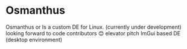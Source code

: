 # Osmanthus
Osmanthus or Is a custom DE for Linux. (currently under development) looking forward to code contributors 😊 elevator pitch ImGui based DE (desktop environment)
